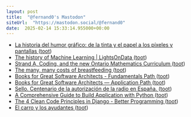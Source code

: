 ```yaml
---
layout: post
title:  "@fernand0's Mastodon"
siteUrl:  "https://mastodon.social/@fernand0"
date:  2025-02-14 15:33:14.955000+00:00
---
```

*  [La historia del humor gráfico: de la tinta y el papel a los píxeles y pantallas ](https://www.rtve.es/rtve/20250130/master-historia-humor-grafico-vinetas-memes/16421347.shtm) ([toot](https://mastodon.social/@fernand0/114002964968285277))
*  [The history of Machine Learning \| LightsOnData ](https://www.lightsondata.com/the-history-of-machine-learning) ([toot](https://mastodon.social/@fernand0/114002193516591538))
*  [Strand A, Coding, and the new Ontario Mathematics Curriculum ](https://code.likeagirl.io/strand-a-coding-and-the-new-ontario-mathematics-curriculum-45f0069dfc2) ([toot](https://mastodon.social/@fernand0/114002032366580189))
*  [The many, many costs of breastfeeding ](https://www.vox.com/the-highlight/23076305/breastfeeding-costs-baby-formula-shortag) ([toot](https://mastodon.social/@fernand0/114001783209855713))
*  [Books for Great Software Architects - Fundamentals Path ](https://vocal.media/01/books-for-great-software-architects-fundamentals-pat) ([toot](https://mastodon.social/@fernand0/114001558504792099))
*  [Books for Great Software Architects — Application Path ](https://vocal.media/01/books-for-great-software-architects-application-pat) ([toot](https://mastodon.social/@fernand0/113999858209964209))
*  [Sello. Centenario de la autorización de la radio en España. ](https://avecesunafoto.wordpress.com/2025/02/13/sello-centenario-de-la-autorizacion-de-la-radio-en-espana) ([toot](https://mastodon.social/@fernand0/113998051641347343))
*  [A Comprehensive Guide to Build Application with Python ](https://code.likeagirl.io/a-comprehensive-guide-to-build-application-with-python-ba6c71c26f1) ([toot](https://mastodon.social/@fernand0/113997900290462552))
*  [The 4 Clean Code Principles in Django - Better Programming ](https://medium.com/better-programming/clean-code-principles-in-django-b0563a4e12f) ([toot](https://mastodon.social/@fernand0/113997733688626887))
*  [El carro y los ayudantes ](https://www.flickr.com/photos/fernand0/54316386479) ([toot](https://mastodon.social/@fernand0/113997609441712810))
